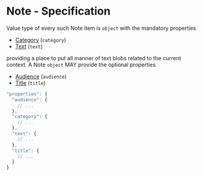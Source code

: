 # Note - Specification

Value type of every such Note item is `object` with the mandatory properties

* [Category](note/category-spec.en.md) (`category`)
* [Text](note/text-spec.en.md) (`text`)

providing a place to put all manner of text blobs related to the current context.
A Note `object` MAY provide the optional properties

* [Audience](note/audience-spec.en.md) (`audience`)
* [Title](note/title-spec.en.md) (`title`)

```javascript
"properties": {
  "audience": {
    // ...
  },
  "category": {
    // ...
  },
  "text": {
    // ...
  },
  "title": {
    // ...
  }
}
```
